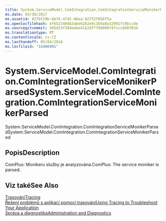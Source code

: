 ```yaml
---
title: System.ServiceModel.ComIntegration.ComIntegrationServiceMonikerParsed
ms.date: 03/30/2017
ms.assetid: 827bf29b-bb7d-4f45-86ea-92752f656f5a
ms.openlocfilehash: 4f652348663abe6282e9c3b9a8a32991fc8bccde
ms.sourcegitcommit: 3d5d33f384eeba41b2dff79d096f47ccc8d8f03d
ms.translationtype: MT
ms.contentlocale: cs-CZ
ms.lasthandoff: 05/04/2018
ms.locfileid: "33486991"
---
```

# <a name="systemservicemodelcomintegrationcomintegrationservicemonikerparsed"></a><span data-ttu-id="b3b22-102">System.ServiceModel.ComIntegration.ComIntegrationServiceMonikerParsed</span><span class="sxs-lookup"><span data-stu-id="b3b22-102">System.ServiceModel.ComIntegration.ComIntegrationServiceMonikerParsed</span></span>
<span data-ttu-id="b3b22-103">System.ServiceModel.ComIntegration.ComIntegrationServiceMonikerParsed</span><span class="sxs-lookup"><span data-stu-id="b3b22-103">System.ServiceModel.ComIntegration.ComIntegrationServiceMonikerParsed</span></span>  
  
## <a name="description"></a><span data-ttu-id="b3b22-104">Popis</span><span class="sxs-lookup"><span data-stu-id="b3b22-104">Description</span></span>  
 <span data-ttu-id="b3b22-105">ComPlus: Monikeru služby je analyzována.</span><span class="sxs-lookup"><span data-stu-id="b3b22-105">ComPlus: The service moniker is parsed.</span></span>  
  
## <a name="see-also"></a><span data-ttu-id="b3b22-106">Viz také</span><span class="sxs-lookup"><span data-stu-id="b3b22-106">See Also</span></span>  
 [<span data-ttu-id="b3b22-107">Trasování</span><span class="sxs-lookup"><span data-stu-id="b3b22-107">Tracing</span></span>](../../../../../docs/framework/wcf/diagnostics/tracing/index.md)  
 [<span data-ttu-id="b3b22-108">Řešení problémů s aplikací pomocí trasování</span><span class="sxs-lookup"><span data-stu-id="b3b22-108">Using Tracing to Troubleshoot Your Application</span></span>](../../../../../docs/framework/wcf/diagnostics/tracing/using-tracing-to-troubleshoot-your-application.md)  
 [<span data-ttu-id="b3b22-109">Správa a diagnostika</span><span class="sxs-lookup"><span data-stu-id="b3b22-109">Administration and Diagnostics</span></span>](../../../../../docs/framework/wcf/diagnostics/index.md)
